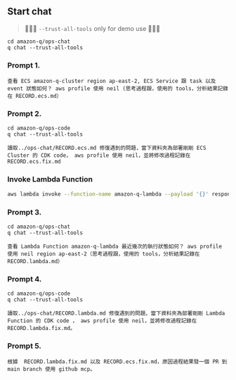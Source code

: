 ## Start chat
> 🚨🚨🚨 `--trust-all-tools` only for demo use 🚨🚨🚨
```
cd amazon-q/ops-chat
q chat --trust-all-tools
```

### Prompt 1.
```
查看 ECS amazon-q-cluster region ap-east-2, ECS Service 跟 task 以及 event 狀態如何？ aws profile 使用 neil (思考過程跟，使用的 tools，分析結果記錄在 RECORD.ecs.md）
```
### Prompt 2.
```
cd amazon-q/ops-code
q chat --trust-all-tools
```
```
讀取../ops-chat/RECORD.ecs.md 修復遇到的問題，當下資料夾為部署剛剛 ECS Cluster 的 CDK code， aws profile 使用 neil，並將修改過程記錄在 RECORD.ecs.fix.md
```

### Invoke Lambda Function
```bash
aws lambda invoke --function-name amazon-q-lambda --payload '{}' response.json --region ap-east-2 && cat response.json | jq
```
### Prompt 3.
```
cd amazon-q/ops-chat
q chat --trust-all-tools
```
```
查看 Lambda Function amazon-q-lambda 最近幾次的執行狀態如何？ aws profile 使用 neil region ap-east-2（思考過程跟，使用的 tools，分析結果記錄在 RECORD.lambda.md）
```

### Prompt 4.
```
cd amazon-q/ops-code
q chat --trust-all-tools
```
```
讀取../ops-chat/RECORD.lambda.md 修復遇到的問題，當下資料夾為部署剛剛 Lambda Function 的 CDK code ， aws profile 使用 neil，並將修改過程記錄在 RECORD.lambda.fix.md。
```


### Prompt 5.
```
根據  RECORD.lambda.fix.md 以及 RECORD.ecs.fix.md，原因過程結果發一個 PR 到 main branch 使用 github mcp。
```